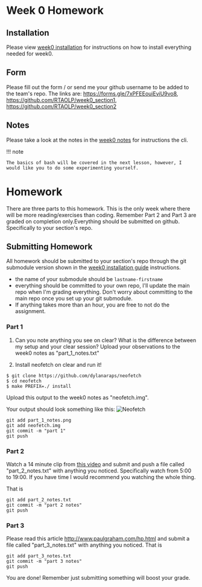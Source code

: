 # Week 0 Homework

## Installation
Please view [week0 installation](../installation/week0.md) for instructions on how to install everything needed for week0.


## Form
Please fill out the form / or send me your github username to be added to the team's repo. 
The links are: https://forms.gle/7xPFEEouiEviU9vo8, https://github.com/RTAOLP/week0_section1, https://github.com/RTAOLP/week0_section2

## Notes
Please take a look at the notes in the [week0 notes](../notes.md) for instructions the cli.

!!! note

    The basics of bash will be covered in the next lesson, however, I would like you to do some experimenting yourself.


# Homework

There are three parts to this homework. This is the only week where there will be more reading/exercises than coding. Remember Part 2 and Part 3 are graded on completion only.Everything should be submitted on github. Specifically to your section's repo. 

## Submitting Homework
All homework should be submitted to your section's repo through the git submodule version shown in the [week0 installation guide](../installation/week0.md#git-and-github---submodule-setup) instructions.

- the name of your submodule should be `lastname-firstname`
- everything should be committed to your own repo, I'll update the main repo when I'm grading everything. Don't worry about committing to the main repo once you set up your git submodule.
- If anything takes more than an hour, you are free to not do the assignment.


### Part 1
1. Can you note anything you see on clear? What is the difference between my setup and your clear session? Upload your observations to the week0 notes as "part_1_notes.txt"

2. Install neofetch on clear and run it!
```
$ git clone https://github.com/dylanaraps/neofetch
$ cd neofetch
$ make PREFIX=./ install
```

Upload this output to the week0 notes as "neofetch.img".

Your output should look something like this:
![Neofetch](../images/neofetch.png)


```
git add part_1_notes.png
git add neofetch.img
git commit -m "part 1"
git push
```

### Part 2
Watch a 14 minute clip from [this video](https://youtu.be/tc4ROCJYbm0?t=300) and submit and push a file called "part_2_notes.txt" with anything you noticed. Specifically watch from 5:00 to 19:00. If you have time I would recommend you watching the whole thing.

That is 
```
git add part_2_notes.txt
git commit -m "part 2 notes"
git push
```


### Part 3
Please read this article http://www.paulgraham.com/hp.html and submit a file called "part_3_notes.txt" with anything you noticed.
That is 
```
git add part_3_notes.txt
git commit -m "part 3 notes"
git push
```

You are done! Remember just submitting something will boost your grade.
